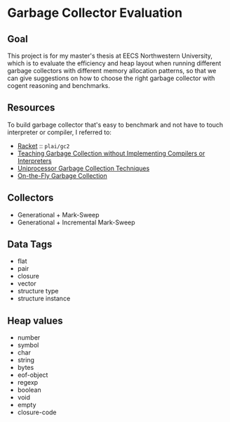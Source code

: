 Garbage Collector Evaluation
=============================

Goal
----
This project is for my master's thesis at EECS Northwestern University, which is to evaluate the efficiency and heap layout when running different garbage collectors with different memory allocation patterns, so that we can give suggestions on how to choose the right garbage collector with cogent reasoning and benchmarks.

Resources
---------
To build garbage collector that's easy to benchmark and not have to touch interpreter or compiler, I referred to:

* [Racket](https://github.com/plt/racket) :: `plai/gc2`
* [Teaching Garbage Collection without Implementing Compilers or Interpreters](http://www.eecs.northwestern.edu/~robby/pubs/papers/cooper-sigcse2013.pdf)
* [Uniprocessor Garbage Collection Techniques](https://ritdml.rit.edu/bitstream/handle/1850/5112/PWilsonProceedings1992.pdf)
* [On-the-Fly Garbage Collection](http://pdf.aminer.org/000/017/456/on_the_fly_garbage_collection_an_exercise_in_cooperation.pdf)

Collectors
----------
* Generational + Mark-Sweep
* Generational + Incremental Mark-Sweep

Data Tags
----------
* flat
* pair
* closure
* vector
* structure type
* structure instance

Heap values
-----------
* number
* symbol
* char
* string
* bytes
* eof-object
* regexp
* boolean
* void
* empty
* closure-code
